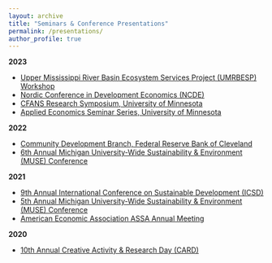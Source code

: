 ```yaml
---
layout: archive
title: "Seminars & Conference Presentations"
permalink: /presentations/
author_profile: true
---
```


**2023**
  * [Upper Mississippi River Basin Ecosystem Services Project (UMRBESP) Workshop]()
  * [Nordic Conference in Development Economics (NCDE)](https://www.gu.se/en/school-business-economics-law/economics/overview-and-detailed-program-for-ncde2023)
  * [CFANS Research Symposium, University of Minnesota](https://drive.google.com/file/d/1aiigGWexwoxBbugpZSNcOiIydszv5geh/view)
  * [Applied Economics Seminar Series, University of Minnesota](https://apecseminar.github.io/past_schedules/schedule_2023_spring.html)

**2022**
  * [Community Development Branch, Federal Reserve Bank of Cleveland](https://www.clevelandfed.org/community-development)
  * [6th Annual Michigan University-Wide Sustainability & Environment (MUSE) Conference](/files/MUSE_2022_Program.pdf)

**2021**
  * [9th Annual International Conference on Sustainable Development (ICSD)](https://virtual.oxfordabstracts.com/#/event/public/1990/program)
  * [5th Annual Michigan University-Wide Sustainability & Environment (MUSE) Conference](/files/MUSE_Program_2021.pdf)
  * [American Economic Association ASSA Annual Meeting](https://www.aeaweb.org/conference/2021/preliminary/1968?q=eNqrVipOLS7OzM8LqSxIVbKqhnGVrJQMlWp1lBKLi_OTgRwTcyUdpZLUolxcIBvISkmshDBKMnNTIayyzNRykAFFBQVAAVMDpdpaXDBjaBvD)

**2020**
  * [10th Annual Creative Activity & Research Day (CARD)](https://myusf.usfca.edu/arts-sciences/card/schedule)


       



